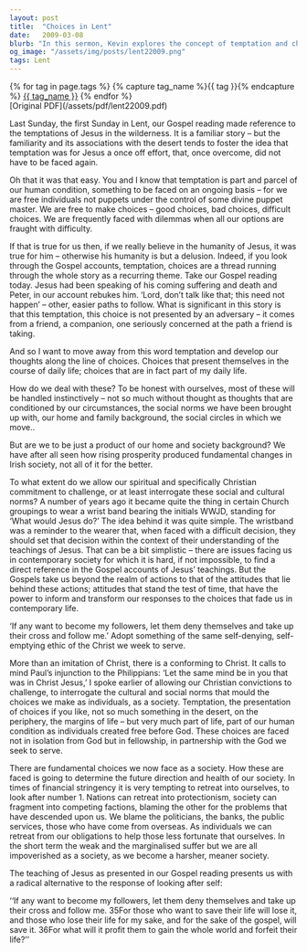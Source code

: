 ```yaml
---
layout: post
title:  "Choices in Lent"
date:   2009-03-08
blurb: "In this sermon, Kevin explores the concept of temptation and choices, emphasizing that they are part and parcel of our human condition. He encourages us to let our Christian commitment challenge our social and cultural norms. He highlights the importance of self-denial and conforming to Christ in our decision-making process, especially in times of societal challenges."
og_image: "/assets/img/posts/lent22009.png"
tags: Lent
---    
```

<div class="tag-pills">
  {% for tag in page.tags %}
    {% capture tag_name %}{{ tag }}{% endcapture %}
    <a href="{{ site.baseurl }}/tag/{{ tag_name | slugify }}" class="tag-pill">{{ tag_name }}</a>
  {% endfor %}
</div>
[Original PDF](/assets/pdf/lent22009.pdf)

Last Sunday, the first Sunday in Lent, our Gospel reading made reference to the temptations of Jesus in the wilderness. It is a familiar story – but the familiarity and its associations with the desert tends to foster the idea that temptation was for Jesus a once off effort, that, once overcome, did not have to be faced again.

Oh that it was that easy. You and I know that temptation is part and parcel of our human condition, something to be faced on an ongoing basis – for we are free individuals not puppets under the control of some divine puppet master. We are free to make choices – good choices, bad choices, difficult choices. We are frequently faced with dilemmas when all our options are fraught with difficulty.

If that is true for us then, if we really believe in the humanity of Jesus, it was true for him – otherwise his humanity is but a delusion. Indeed, if you look through the Gospel accounts, temptation, choices are a thread running through the whole story as a recurring theme. Take our Gospel reading today. Jesus had been speaking of his coming suffering and death and Peter, in our account rebukes him. ‘Lord, don’t talk like that; this need not happen’ – other, easier paths to follow. What is significant in this story is that this temptation, this choice is not presented by an adversary – it comes from a friend, a companion, one seriously concerned at the path a friend is taking.

And so I want to move away from this word temptation and develop our thoughts along the line of choices. Choices that present themselves in the course of daily life; choices that are in fact part of my daily life.

How do we deal with these? To be honest with ourselves, most of these will be handled instinctively – not so much without thought as thoughts that are conditioned by our circumstances, the social norms we have been brought up with, our home and family background, the social circles in which we move..

But are we to be just a product of our home and society background? We have after all seen how rising prosperity produced fundamental changes in Irish society, not all of it for the better.

To what extent do we allow our spiritual and specifically Christian commitment to challenge, or at least interrogate these social and cultural norms? A number of years ago it became quite the thing in certain Church groupings to wear a wrist band bearing the initials WWJD, standing for ‘What would Jesus do?’ The idea behind it was quite simple. The wristband was a reminder to the wearer that, when faced with a difficult decision, they should set that decision within the context of their understanding of the teachings of Jesus. That can be a bit simplistic – there are issues facing us in contemporary society for which it is hard, if not impossible, to find a direct reference in the Gospel accounts of Jesus’ teachings. But the Gospels take us beyond the realm of actions to that of the attitudes that lie behind these actions; attitudes that stand the test of time, that have the power to inform and transform our responses to the choices that fade us in contemporary life.

‘If any want to become my followers, let them deny themselves and take up their cross and follow me.’ Adopt something of the same self-denying, self-emptying ethic of the Christ we week to serve.

More than an imitation of Christ, there is a conforming to Christ. It calls to mind Paul’s injunction to the Philippians: ‘Let the same mind be in you that was in Christ Jesus,’ I spoke earlier of allowing our Christian convictions to challenge, to interrogate the cultural and social norms that mould the choices we make as individuals, as a society. Temptation, the presentation of choices if you like, not so much something in the desert, on the periphery, the margins of life – but very much part of life, part of our human condition as individuals created free before God. These choices are faced not in isolation from God but in fellowship, in partnership with the God we seek to serve.

There are fundamental choices we now face as a society. How these are faced is going to determine the future direction and health of our society. In times of financial stringency it is very tempting to retreat into ourselves, to look after number 1. Nations can retreat into protectionism, society can fragment into competing factions, blaming the other for the problems that have descended upon us. We blame the politicians, the banks, the public services, those who have come from overseas. As individuals we can retreat from our obligations to help those less fortunate that ourselves. In the short term the weak and the marginalised suffer but we are all impoverished as a society, as we become a harsher, meaner society.

The teaching of Jesus as presented in our Gospel reading presents us with a radical alternative to the response of looking after self:

‘‘If any want to become my followers, let them deny themselves and take up their cross and follow me. 35For those who want to save their life will lose it, and those who lose their life for my sake, and for the sake of the gospel, will save it. 36For what will it profit them to gain the whole world and forfeit their life?’’
